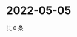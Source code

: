 # 2022-05-05

共 0 条

<!-- BEGIN WEIBO -->
<!-- 最后更新时间 Thu May 05 2022 23:13:17 GMT+0800 (China Standard Time) -->

<!-- END WEIBO -->
